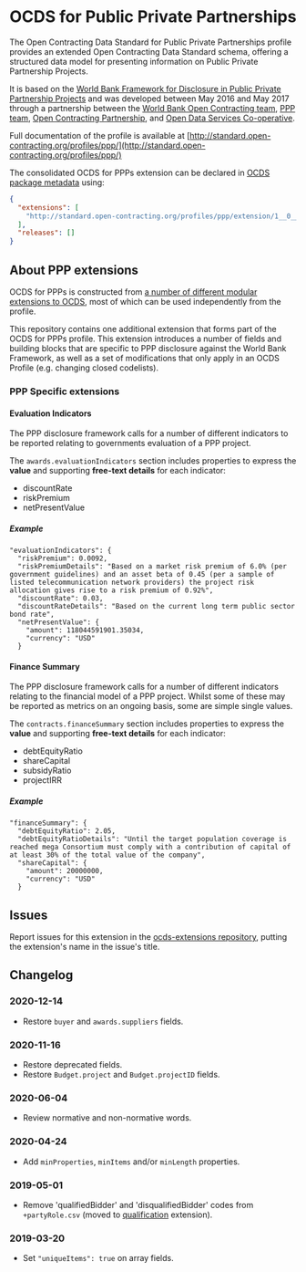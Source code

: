 # OCDS for Public Private Partnerships

The Open Contracting Data Standard for Public Private Partnerships profile provides an extended Open Contracting Data Standard schema, offering a structured data model for presenting information on Public Private Partnership Projects.

It is based on the [World Bank Framework for Disclosure in Public Private Partnership Projects](http://www.worldbank.org/en/topic/publicprivatepartnerships/brief/ppp-tools#T1) and was developed between May 2016 and May 2017 through a partnership between the [World Bank Open Contracting team](https://blogs.worldbank.org/category/tags/open-contracting), [PPP team](http://www.worldbank.org/en/topic/publicprivatepartnerships), [Open Contracting Partnership](http://open-contracting.org), and [Open Data Services Co-operative](http://www.opendataservices.coop).

Full documentation of the profile is available at [http://standard.open-contracting.org/profiles/ppp/](http://standard.open-contracting.org/profiles/ppp/)

The consolidated OCDS for PPPs extension can be declared in [OCDS package metadata](http://standard.open-contracting.org/latest/en/schema/release_package/) using:

```json
{
  "extensions": [
    "http://standard.open-contracting.org/profiles/ppp/extension/1__0__0__beta/extension.json"
  ],
  "releases": []
}
```

## About PPP extensions

OCDS for PPPs is constructed from [a number of different modular extensions to OCDS](http://standard.open-contracting.org/profiles/ppp/latest/en/extensions/), most of which can be used independently from the profile.

This repository contains one additional extension that forms part of the OCDS for PPPs profile. This extension introduces a number of fields and building blocks that are specific to PPP disclosure against the World Bank Framework, as well as a set of modifications that only apply in an OCDS Profile (e.g. changing closed codelists).

### PPP Specific extensions

#### Evaluation Indicators

The PPP disclosure framework calls for a number of different indicators to be reported relating to governments evaluation of a PPP project.

The `awards.evaluationIndicators` section includes properties to express the **value** and supporting **free-text details** for each indicator:

* discountRate
* riskPremium
* netPresentValue

##### Example

```
"evaluationIndicators": {
  "riskPremium": 0.0092,
  "riskPremiumDetails": "Based on a market risk premium of 6.0% (per government guidelines) and an asset beta of 0.45 (per a sample of listed telecommunication network providers) the project risk allocation gives rise to a risk premium of 0.92%",
  "discountRate": 0.03,
  "discountRateDetails": "Based on the current long term public sector bond rate",
  "netPresentValue": {
    "amount": 118044591901.35034,
    "currency": "USD"
  }
```

#### Finance Summary

The PPP disclosure framework calls for a number of different indicators relating to the financial model of a PPP project. Whilst some of these may be reported as metrics on an ongoing basis, some are simple single values.

The `contracts.financeSummary` section includes properties to express the **value** and supporting **free-text details** for each indicator:

* debtEquityRatio
* shareCapital
* subsidyRatio
* projectIRR

##### Example

```
"financeSummary": {
  "debtEquityRatio": 2.05,
  "debtEquityRatioDetails": "Until the target population coverage is reached mega Consortium must comply with a contribution of capital of at least 30% of the total value of the company",
  "shareCapital": {
    "amount": 20000000,
    "currency": "USD"
  }
```

## Issues

Report issues for this extension in the [ocds-extensions repository](https://github.com/open-contracting/ocds-extensions/issues), putting the extension's name in the issue's title.

## Changelog

### 2020-12-14

* Restore `buyer` and `awards.suppliers` fields.

### 2020-11-16

* Restore deprecated fields.
* Restore `Budget.project` and `Budget.projectID` fields.

### 2020-06-04

* Review normative and non-normative words.

### 2020-04-24

* Add `minProperties`, `minItems` and/or `minLength` properties.

### 2019-05-01

* Remove 'qualifiedBidder' and 'disqualifiedBidder' codes from `+partyRole.csv` (moved to [qualification](https://extensions.open-contracting.org/en/extensions/qualification/master/) extension).

### 2019-03-20

* Set `"uniqueItems": true` on array fields.
